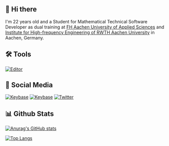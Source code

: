 ## 👋 Hi there
I'm 22 years old and a Student for Mathematical Technical Software Developer as dual training at [FH Aachen University of Applied Sciences](https://www.fh-aachen.de/) and [Institute for High-frequency Engineering of RWTH Aachen University](https://www.ihf.rwth-aachen.de) in Aachen, Germany.

## 🛠 Tools
[![Editor](https://img.shields.io/static/v1?label=Editor&message=IntelliJ%20IDEA&color=347d39&logo=intellij%20idea)](https://www.jetbrains.com/de-de/idea/)

## 📲 Social Media
[![Keybase](https://img.shields.io/keybase/pgp/Darkoberd00?color=347d39&label=Keybase&logo=keybase)](https://keybase.io/darkoberd00) [![Keybase](https://img.shields.io/badge/Linkedin-Phil%20Träger-347d39)](https://www.linkedin.com/in/phil-träger-60528a200/) [![Twitter](https://img.shields.io/badge/Twitter-Darkoberd00-347d39?logo=twitter)](https://twitter.com/Darkoberd00)



## 📊 Github Stats 
[![Anurag's GitHub stats](https://github-readme-stats.vercel.app/api?username=Darkoberd00&theme=tokyonight&show_icons=true)](https://github.com/Darkoberd00)

[![Top Langs](https://github-readme-stats.vercel.app/api/top-langs/?username=Darkoberd00&theme=tokyonight&show_icons=true)](https://github.com/Darkoberd00)

